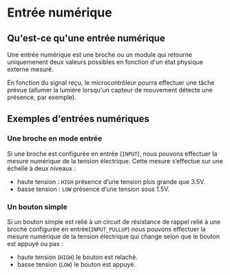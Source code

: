 # Entrée numérique

## Qu'est-ce qu'une entrée numérique

Une entrée numérique est une broche ou un module qui retourne uniquemenent deux valeurs possibles en fonction d'un état physique externe mesuré.

En fonction du signal reçu, le microcontrôleur pourra effectuer une tâche prévue (allumer la lumière lorsqu'un capteur de mouvement détecte une présence, par exemple). 

## Exemples d'entrées numériques

### Une broche en mode entrée

Si une broche est configurée en entrée (`INPUT`), nous pouvons effectuer la mesure numérique de la tension électrique. Cette mesure s’effectue sur une échelle à deux niveaux : 
* haute tension : `HIGH` présence d’une tension plus grande que 3.5V.
* basse tension : `LOW` présence d’une tension sous 1.5V.

### Un bouton simple

Si un bouton simple est relié à un circuit de résistance de rappel relié à une broche configurée en entrée(`INPUT_PULLUP`) nous pouvons effectuer la mesure numérique de la tension électrique qui change selon que le bouton est appuyé ou pas : 
* haute tension  (`HIGH`) le bouton est relaché.
* basse tension (`LOW`) le bouton est appuyé.
